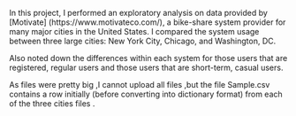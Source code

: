 <p>
In this project, I performed an exploratory analysis on data provided by [Motivate]
(https://www.motivateco.com/), a bike-share system provider for many major cities in the United 
States. I compared the system usage between three large cities: New York City, Chicago, and 
Washington, DC.  

Also noted down the differences within each system for those users that are 
registered, regular users and those users that are short-term, casual users.

As files were pretty big ,I cannot upload all files ,but the file Sample.csv contains a row 
initially (before converting into dictionary format) from each of the three cities files .


</p>
